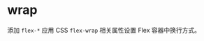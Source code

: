 # wrap

添加 `flex-*` 应用 CSS `flex-wrap` 相关属性设置 Flex 容器中换行方式。

<template v-for="item in arrayWrap">
  <h3><code>{{item}}</code></h3>
  <Example>
    <div :class="item" class="flex gap-3 surface">
      <div v-for="index in 10" class="primary center w-24 h-8">
        {{index}}
      </div>
    </div>
  </Example>
</template>

<script setup>
const arrayWrap = [
    'flex-wrap',
    'flex-wrap-reverse',
    'flex-nowrap'
];
</script>
